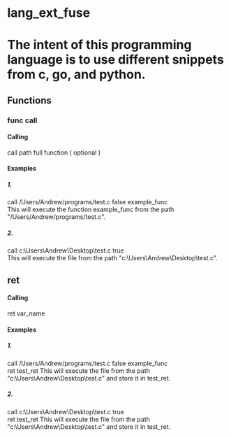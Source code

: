 # lang_ext_fuse
# The intent of this programming language is to use different snippets from c, go, and python.<br>
## Functions
### func call
#### Calling
call path full function ( optional )<br>
#### Examples
##### 1.
call /Users/Andrew/programs/test.c false example_func<br>
This will execute the function example_func from the path "/Users/Andrew/programs/test.c".<br>
##### 2.
call c:\Users\Andrew\Desktop\test.c true<br>
This will execute the file from the path "c:\Users\Andrew\Desktop\test.c".
## ret
#### Calling
ret var_name
#### Examples
##### 1.
call /Users/Andrew/programs/test.c false example_func<br>
ret test_ret
This will execute the file from the path "c:\Users\Andrew\Desktop\test.c" and store it in test_ret.
##### 2.
call c:\Users\Andrew\Desktop\test.c true<br>
ret test_ret
This will execute the file from the path "c:\Users\Andrew\Desktop\test.c" and store it in test_ret.
